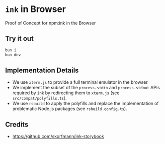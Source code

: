 # `ink` in Browser

Proof of Concept for npm:ink in the Browser

## Try it out

```sh
bun i
bun dev
```

## Implementation Details

- We use `xterm.js` to provide a full terminal emulator in the browser.
- We implement the subset of the `process.stdin` and `process.stdout` APIs required by `ink` by redirecting them to `xterm.js` (see `src/compat/polyfills.ts`).
- We use `rsbuild` to apply the polyfills and replace the implementation of problematic Node.js packages (see `rsbuild.config.ts`).

## Credits

- <https://github.com/skorfmann/ink-storybook>
